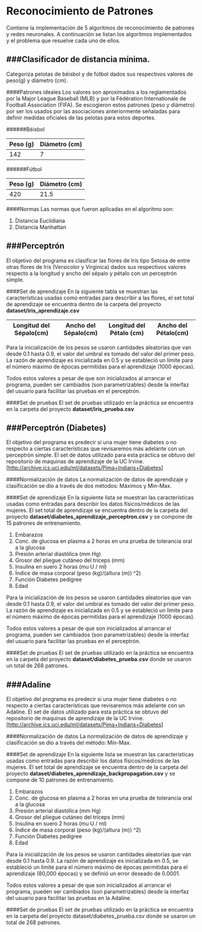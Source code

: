 Reconocimiento de Patrones
=======================

Contiene la implementación de 5 algoritmos de reconocimiento de patrones y redes neuronales. A continuación se listan los algoritmos implementados y el problema que resuelve cada uno de ellos.


###Clasificador de distancia mínima.
------
Categoriza pelotas de béisbol y de fútbol dados sus respectivos valores de peso(g) y diámetro (cm).

####Patrones idealesLos valores son aproximados a los reglamentados por la Major League Baseball (MLB) y por la Fédération Internationale de Football Association (FIFA). Se escogieron estos patrones (peso y diámetro) por ser los usados por las asociaciones anteriormente señaladas para definir medidas oficiales de las pelotas para estos deportes.

######Béisbol

| Peso (g)  | Diámetro (cm)|
| ----------|------------- |
| 142  		| 		7  	   |

######Fútbol
| Peso (g)  | Diámetro (cm)|
| ----------|------------- |
| 	420     |  	21.5       |

####NormasLas normas que fueron aplicadas en el algoritmo son:

1. Distancia Euclidiana
2. Distancia Manhattan

###Perceptrón
------
El objetivo del programa es clasificar las flores de Iris tipo Setosa de entre otras flores de Iris (Versicolor y Virginica) dados sus respectivos valores respecto a la longitud y ancho del sépalo y pétalo con un perceptrón simple.

####Set de aprendizaje
En la siguiente tabla se muestran las características usadas como entradas para describir a las flores, el set total de aprendizaje se encuentra dentro de la carpeta del proyecto **dataset/iris_aprendizaje.csv**

| Longitud del Sépalo(cm) | Ancho del Sépalo(cm) | Longitud del Pétalo (cm) | Ancho del Pétalo(cm) |
| ------------------------|--------------------- |--------------------------|--------------------- |

Para la inicialización de los pesos se usaron cantidades aleatorias que van desde 0.1 hasta 0.9, el valor del umbral es tomado del valor del primer peso. La razón de aprendizaje es inicializada en 0.5 y se estableció un límite para el número máximo de épocas permitidas para el aprendizaje (1000 épocas).
Todos estos valores a pesar de que son inicializados al arrancar el programa, pueden ser cambiados (son parametrizables) desde la interfaz del usuario para facilitar las pruebas en el perceptrón.

####Set de pruebas
El set de pruebas utilizado en la práctica se encuentra en la carpeta del proyecto **dataset/iris_prueba.csv**
 
###Perceptrón (Diabetes)
------
El objetivo del programa es predecir si una mujer tiene diabetes o no respecto a ciertas características que revisaremos más adelante con un perceptrón simple. El set de datos utilizado para esta práctica se obtuvo del repositorio de maquinas de aprendizaje de la UC Irvine. [http://archive.ics.uci.edu/ml/datasets/Pima+Indians+Diabetes]

####Normalización de datos
La normalización de datos de aprendizaje y clasificación se dio a través de dos métodos: Máximos y Min-Max.

####Set de aprendizaje
En la siguiente lista se muestran las características usadas como entradas para describir los datos físicos/médicos de las mujeres. El set total de aprendizaje se encuentra dentro de la carpeta del proyecto **dataset/diabetes_aprendizaje_perceptron.csv** y se compone de 15 patrones de entrenamiento.

1. Embarazos
2. Conc. de glucosa en plasma a 2 horas en una prueba de tolerancia oral a la glucosa
3. Presión arterial diastólica (mm Hg)
4. Grosor del pliegue cutáneo del tríceps (mm)
5. Insulina en suero 2 horas (mu U / ml)
6. Índice de masa corporal (peso (kg)/(altura (m)) ^2)
7. Función Diabetes pedigree
8. Edad

Para la inicialización de los pesos se usaron cantidades aleatorias que van desde 0.1 hasta 0.9, el valor del umbral es tomado del valor del primer peso. La razón de aprendizaje es inicializada en 0.5 y se estableció un límite para el número máximo de épocas permitidas para el aprendizaje (1000 épocas).

Todos estos valores a pesar de que son inicializados al arrancar el programa, pueden ser cambiados (son parametrizables) desde la interfaz del usuario para facilitar las pruebas en el perceptrón.

####Set de pruebas
El set de pruebas utilizado en la práctica se encuentra en la carpeta del proyecto **dataset/diabetes_prueba.csv** donde se usaron un total de 268 patrones.

###Adaline
------
El objetivo del programa es predecir si una mujer tiene diabetes o no respecto a ciertas características que revisaremos más adelante con un Adaline. El set de datos utilizado para esta práctica se obtuvo del repositorio de maquinas de aprendizaje de la UC Irvine. [http://archive.ics.uci.edu/ml/datasets/Pima+Indians+Diabetes]

####Normalización de datos
La normalización de datos de aprendizaje y clasificación se dio a través del método: Min-Max.

####Set de aprendizaje
En la siguiente lista se muestran las características usadas como entradas para describir los datos físicos/médicos de las mujeres. El set total de aprendizaje se encuentra dentro de la carpeta del proyecto **dataset/diabetes_aprendizaje_backpropagation.csv** y se compone de 10 patrones de entrenamiento.

1. Embarazos
2. Conc. de glucosa en plasma a 2 horas en una prueba de tolerancia oral a la glucosa
3. Presión arterial diastólica (mm Hg)
4. Grosor del pliegue cutáneo del tríceps (mm)
5. Insulina en suero 2 horas (mu U / ml)
6. Índice de masa corporal (peso (kg)/(altura (m)) ^2)
7. Función Diabetes pedigree
8. Edad

Para la inicialización de los pesos se usaron cantidades aleatorias que van desde 0.1 hasta 0.9. La razón de aprendizaje es inicializada en 0.5, se estableció un límite para el número máximo de épocas permitidas para el aprendizaje (80,000 épocas) y se definió un error deseado de 0.0001.
Todos estos valores a pesar de que son inicializados al arrancar el programa, pueden ser cambiados (son parametrizables) desde la interfaz del usuario para facilitar las pruebas en la Adaline.

####Set de pruebas
El set de pruebas utilizado en la práctica se encuentra en la carpeta del proyecto dataset/diabetes_prueba.csv donde se usaron un total de 268 patrones.